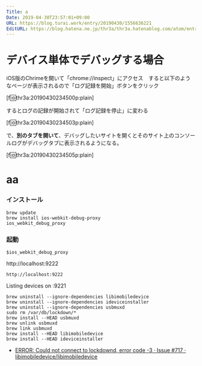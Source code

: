 ```yaml
---
Title: a
Date: 2019-04-30T23:57:01+09:00
URL: https://blog.turai.work/entry/20190430/1556636221
EditURL: https://blog.hatena.ne.jp/thr3a/thr3a.hatenablog.com/atom/entry/17680117127096831316
---
```


# デバイス単体でデバッグする場合

iOS版のChrimeを開いて「chrome://inspect」にアクセス　すると以下のようなページが表示されるので「ログ記録を開始」ボタンをクリック

[f:id:thr3a:20190430234500p:plain]

するとログの記録が開始されて「ログ記録を停止」に変わる

[f:id:thr3a:20190430234503p:plain]


で、**別のタブを開いて**、デバッグしたいサイトを開くとそのサイト上のコンソールログがデバッグタブに表示されるようになる。

[f:id:thr3a:20190430234505p:plain]

# aa

### インストール

```
brew update
brew install ios-webkit-debug-proxy
ios_webkit_debug_proxy
```

### 起動

```
$ios_webkit_debug_proxy
```

http://localhost:9222 

```
http://localhost:9222
```
Listing devices on :9221

```
brew uninstall --ignore-dependencies libimobiledevice
brew uninstall --ignore-dependencies ideviceinstaller
brew uninstall --ignore-dependencies usbmuxd
sudo rm /var/db/lockdown/*
brew install --HEAD usbmuxd
brew unlink usbmuxd
brew link usbmuxd
brew install --HEAD libimobiledevice
brew install --HEAD ideviceinstaller
```


- [ERROR: Could not connect to lockdownd, error code -3 · Issue #717 · libimobiledevice/libimobiledevice](https://github.com/libimobiledevice/libimobiledevice/issues/717)
